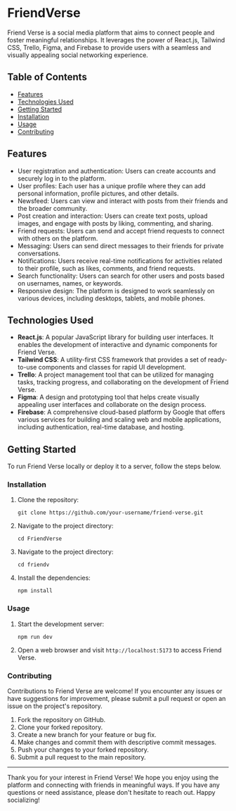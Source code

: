 # FriendVerse

Friend Verse is a social media platform that aims to connect people and foster meaningful relationships. It leverages the power of React.js, Tailwind CSS, Trello, Figma, and Firebase to provide users with a seamless and visually appealing social networking experience.

## Table of Contents
- [Features](#features)
- [Technologies Used](#technologies-used)
- [Getting Started](#getting-started)
- [Installation](#installation)
- [Usage](#usage)
- [Contributing](#contributing)

## Features

- User registration and authentication: Users can create accounts and securely log in to the platform.
- User profiles: Each user has a unique profile where they can add personal information, profile pictures, and other details.
- Newsfeed: Users can view and interact with posts from their friends and the broader community.
- Post creation and interaction: Users can create text posts, upload images, and engage with posts by liking, commenting, and sharing.
- Friend requests: Users can send and accept friend requests to connect with others on the platform.
- Messaging: Users can send direct messages to their friends for private conversations.
- Notifications: Users receive real-time notifications for activities related to their profile, such as likes, comments, and friend requests.
- Search functionality: Users can search for other users and posts based on usernames, names, or keywords.
- Responsive design: The platform is designed to work seamlessly on various devices, including desktops, tablets, and mobile phones.

## Technologies Used

- **React.js**: A popular JavaScript library for building user interfaces. It enables the development of interactive and dynamic components for Friend Verse.
- **Tailwind CSS**: A utility-first CSS framework that provides a set of ready-to-use components and classes for rapid UI development.
- **Trello**: A project management tool that can be utilized for managing tasks, tracking progress, and collaborating on the development of Friend Verse.
- **Figma**: A design and prototyping tool that helps create visually appealing user interfaces and collaborate on the design process.
- **Firebase**: A comprehensive cloud-based platform by Google that offers various services for building and scaling web and mobile applications, including authentication, real-time database, and hosting.

## Getting Started

To run Friend Verse locally or deploy it to a server, follow the steps below.

### Installation

1. Clone the repository:
   ```shell
   git clone https://github.com/your-username/friend-verse.git
   ```

2. Navigate to the project directory:
   ```shell || bash
   cd FriendVerse
   ```
   
3. Navigate to the project directory:
   ```shell || bash
   cd friendv
   ```
   
4. Install the dependencies:
   ```shell
   npm install
   ```

### Usage

1. Start the development server:
   ```shell
   npm run dev
   ```

2. Open a web browser and visit `http://localhost:5173` to access Friend Verse.

### Contributing

Contributions to Friend Verse are welcome! If you encounter any issues or have suggestions for improvement, please submit a pull request or open an issue on the project's repository.

1. Fork the repository on GitHub.
2. Clone your forked repository.
3. Create a new branch for your feature or bug fix.
4. Make changes and commit them with descriptive commit messages.
5. Push your changes to your forked repository.
6. Submit a pull request to the main repository.


---
Thank you for your interest in Friend Verse! We hope you enjoy using the platform and connecting with friends in meaningful ways. If you have any questions or need assistance, please don't hesitate to reach out. Happy socializing!
